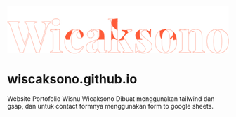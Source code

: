 <p align="center"><a href="wiscaksono.netlify.app" target="_blank"><img src="images/Wisnu-Wicaksono.svg"></a></p>

# wiscaksono.github.io

Website Portofolio Wisnu Wicaksono
Dibuat menggunakan tailwind dan gsap, dan untuk contact formnya menggunakan form to google sheets.
